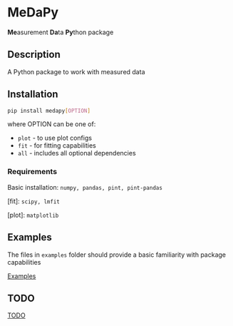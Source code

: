 # MeDaPy
**Me**asurement **Da**ta **Py**thon package

## Description
A Python package to work with measured data

## Installation

```bash
pip install medapy[OPTION]
```

where OPTION can be one of:
- `plot` - to use plot configs
- `fit` - for fitting capabilities
- `all` - includes all optional dependencies

### Requirements
Basic installation: `numpy, pandas, pint, pint-pandas`

\[fit\]: `scipy, lmfit`

\[plot\]: `matplotlib`

## Examples
The files in `examples` folder should provide a basic familiarity with package capabilities

[Examples](./examples/)

## TODO
[TODO](todo.md)
